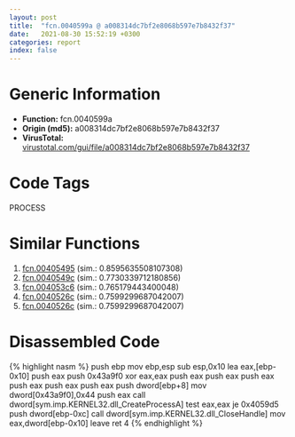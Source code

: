 ```yaml
---
layout: post
title:  "fcn.0040599a @ a008314dc7bf2e8068b597e7b8432f37"
date:   2021-08-30 15:52:19 +0300
categories: report
index: false
---
```


# Generic Information
- **Function:** fcn.0040599a
- **Origin (md5):** a008314dc7bf2e8068b597e7b8432f37
- **VirusTotal:** [virustotal.com/gui/file/a008314dc7bf2e8068b597e7b8432f37][virustotal_ref]

# Code Tags
<span class="tag" id="PROCESS">PROCESS</span>


# Similar Functions

1. [fcn.00405495][similar_1_ref] (sim.: 0.8595635508107308)
2. [fcn.0040549c][similar_2_ref] (sim.: 0.7730339712180856)
3. [fcn.004053c6][similar_3_ref] (sim.: 0.765179443400048)
4. [fcn.0040526c][similar_4_ref] (sim.: 0.7599299687042007)
5. [fcn.0040526c][similar_5_ref] (sim.: 0.7599299687042007)


# Disassembled Code

{% highlight nasm %}
push ebp
mov ebp,esp
sub esp,0x10
lea eax,[ebp-0x10]
push eax
push 0x43a9f0
xor eax,eax
push eax
push eax
push eax
push eax
push eax
push eax
push dword[ebp+8]
mov dword[0x43a9f0],0x44
push eax
call dword[sym.imp.KERNEL32.dll_CreateProcessA]
test eax,eax
je 0x4059d5
push dword[ebp-0xc]
call dword[sym.imp.KERNEL32.dll_CloseHandle]
mov eax,dword[ebp-0x10]
leave 
ret 4
{% endhighlight %}


[similar_1_ref]: /report/fcn.00405495@e1c1647e2a46cfd9190abde0e66f29f3
[similar_2_ref]: /report/fcn.0040549c@858dbd4ce0c289ef03f5cd172ced5d27
[similar_3_ref]: /report/fcn.004053c6@8cfd88d3d8731b3b92d68ac112eaa420
[similar_4_ref]: /report/fcn.0040526c@4496320cb4a97972466a329cbf1e4905
[similar_5_ref]: /report/fcn.0040526c@492187f692d233fb75807fcb5c6b4077
[virustotal_ref]: https://www.virustotal.com/gui/file/a008314dc7bf2e8068b597e7b8432f37